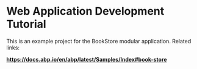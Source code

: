 # Web Application Development Tutorial

This is an example project for the BookStore modular application. Related links:

**https://docs.abp.io/en/abp/latest/Samples/Index#book-store**
